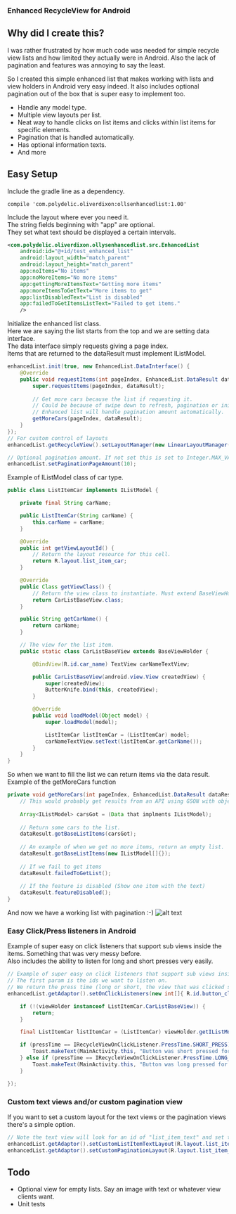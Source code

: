 ### Enhanced RecycleView for Android

## Why did I create this?

I was rather frustrated by how much code was needed for simple recycle view lists and how limited they actually were in Android.
Also the lack of pagination and features was annoying to say the least.
 
So I created this simple enhanced list that makes working with lists and view holders in Android very easy indeed. It also includes 
optional pagination out of the box that is super easy to implement too.

- Handle any model type.
- Multiple view layouts per list.
- Neat way to handle clicks on list items and clicks within list items for specific elements.
- Pagination that is handled automatically.
- Has optional information texts.
- And more

## Easy Setup

Include the gradle line as a dependency.

```
compile 'com.polydelic.oliverdixon:ollsenhancedlist:1.00'
```

Include the layout where ever you need it.  
The string fields beginning with "app" are optional.  
They set what text should be displayed a certain intervals.
```xml
<com.polydelic.oliverdixon.ollysenhancedlist.src.EnhancedList
    android:id="@+id/test_enhanced_list"
    android:layout_width="match_parent"
    android:layout_height="match_parent"
    app:noItems="No items"
    app:noMoreItems="No more items"
    app:gettingMoreItemsText="Getting more items"
    app:moreItemsToGetText="More items to get"
    app:listDisabledText="List is disabled"
    app:failedToGetItemsListText="Failed to get items."
    />

```

Initialize the enhanced list class.  
Here we are saying the list starts from the top and we are setting data interface.  
The data interface simply requests giving a page index.  
Items that are returned to the dataResult must implement IListModel.
```java
enhancedList.init(true, new EnhancedList.DataInterface() {
    @Override
    public void requestItems(int pageIndex, EnhancedList.DataResult dataResult) {
        super.requestItems(pageIndex, dataResult);
   
        // Get more cars because the list if requesting it. 
        // Could be because of swipe down to refresh, pagination or initial load. 
        // Enhanced list will handle pagination amount automatically.
        getMoreCars(pageIndex, dataResult);
    }
});
// For custom control of layouts
enhancedList.getRecycleView().setLayoutManager(new LinearLayoutManager(getApplication()));

// Optional pagination amount. If not set this is set to Integer.MAX_VALUE
enhancedList.setPaginationPageAmount(10);
```

Example of IListModel class of car type.
```java
public class ListItemCar implements IListModel {

    private final String carName;

    public ListItemCar(String carName) {
        this.carName = carName;
    }

    @Override
    public int getViewLayoutId() {
        // Return the layout resource for this cell.
        return R.layout.list_item_car;
    }

    @Override
    public Class getViewClass() {
        // Return the view class to instantiate. Must extend BaseViewHolder and have the default constructor
        return CarListBaseView.class;
    }

    public String getCarName() {
        return carName;
    }

    // The view for the list item.
    public static class CarListBaseView extends BaseViewHolder {

        @BindView(R.id.car_name) TextView carNameTextView;

        public CarListBaseView(android.view.View createdView) {
            super(createdView);
            ButterKnife.bind(this, createdView);
        }

        @Override
        public void loadModel(Object model) {
            super.loadModel(model);

            ListItemCar listItemCar = (ListItemCar) model;
            carNameTextView.setText(listItemCar.getCarName());
        }
    }
}

```

So when we want to fill the list we can return items via the data result.  
Example of the getMoreCars function
```java
private void getMoreCars(int pageIndex, EnhancedList.DataResult dataResult) {
    // This would probably get results from an API using GSON with objects extending IListModel
    
    Array<IListModel> carsGot = (Data that implments IListModel);
    
    // Return some cars to the list.
    dataResult.gotBaseListItems(carsGot);
    
    // An example of when we get no more items, return an empty list.
    dataResult.gotBaseListItems(new IListModel[]{});
    
    // If we fail to get items
    dataResult.failedToGetList();
    
    // If the feature is disabled (Show one item with the text)
    dataResult.featureDisabled();
}
```

And now we have a working list with pagination :-)
![alt text](http://i.imgur.com/qQJriA3.gif "Working enhanced list")

### Easy Click/Press listeners in Android

Example of super easy on click listeners that support sub views inside the items. Something that was very messy before.  
Also includes the ability to listen for long and short presses very easily.
```java
// Example of super easy on click listeners that support sub views inside the items. Something that was very messy before.
// The first param is the ids we want to listen on. 
// We return the press time (long or short, the view that was clicked so we can compare view.getId() and the view holder to compare the class list item.
enhancedList.getAdaptor().setOnClickListeners(new int[]{ R.id.button_click }, (pressTime, viewClicked, viewHolder) -> {

    if (!(viewHolder instanceof ListItemCar.CarListBaseView)) {
        return;
    }

    final ListItemCar listItemCar = (ListItemCar) viewHolder.getIListModel();

    if (pressTime == IRecycleViewOnClickListener.PressTime.SHORT_PRESS) {
        Toast.makeText(MainActivity.this, "Button was short pressed for car: " + listItemCar.getCarName(), Toast.LENGTH_SHORT).show();
    } else if (pressTime == IRecycleViewOnClickListener.PressTime.LONG_PRESS) {
        Toast.makeText(MainActivity.this, "Button was long pressed for car: " + listItemCar.getCarName(), Toast.LENGTH_SHORT).show();
    }

});
```

### Custom text views and/or custom pagination view
If you want to set a custom layout for the text views or the pagination views there's a simple option.

```java
// Note the text view will look for an id of "list_item_text" and set the text there.
enhancedList.getAdaptor().setCustomListItemTextLayout(R.layout.list_item_text_custom); // << Text views
enhancedList.getAdaptor().setCustomPaginationLayout(R.layout.list_item_pagination_custom); // << Pagination
```

## Todo
- Optional view for empty lists. Say an image with text or whatever view clients want.
- Unit tests
